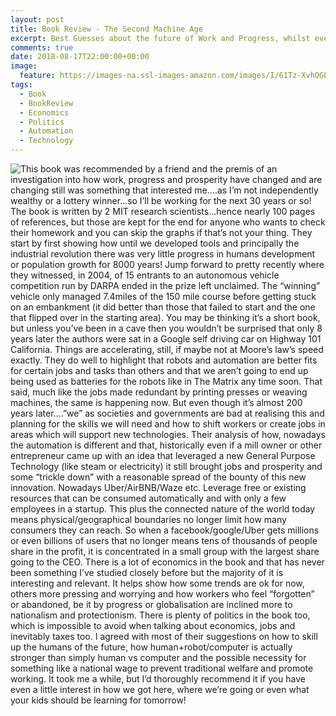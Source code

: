 ```yaml
---
layout: post
title: Book Review - The Second Machine Age
excerpt: Best Guesses about the future of Work and Progress, whilst everything accelerates around us
comments: true
date: 2018-08-17T22:00:00+00:00
image:
  feature: https://images-na.ssl-images-amazon.com/images/I/61Tz-XvhOGL._SX331_BO1,204,203,200_.jpg
tags: 
  - Book
  - BookReview
  - Economics
  - Politics
  - Automation
  - Technology
---
```

<img style="float: left;" src="https://images-na.ssl-images-amazon.com/images/I/61Tz-XvhOGL._SX331_BO1,204,203,200_.jpg">
This book was recommended by a friend and the premis of an investigation into how work, progress and prosperity have changed and are changing still was something that interested me....as I’m not independently wealthy or a lottery winner...so I’ll be working for the next 30 years or so!  
  The book is written by 2 MIT research scientists...hence nearly 100 pages of references, but those are kept for the end for anyone who wants to check their homework and you can skip the graphs if that’s not your thing.  
  They start by first showing how until we developed tools and principally the industrial revolution there was very little progress in humans development or population growth for 8000 years!  
  Jump forward to pretty recently where they witnessed, in 2004, of 15 entrants to an autonomous vehicle competition run by DARPA ended in the prize left unclaimed.  The “winning” vehicle only managed 7.4miles of the 150 mile course before getting stuck on an embankment (it did better than those that failed to start and the one that flipped over in the starting area).  
  You may be thinking it’s a short book, but unless you’ve been in a cave then you wouldn’t be surprised that only 8 years later the authors were sat in a Google self driving car on Highway 101 California.  Things are accelerating, still, if maybe not at Moore’s law’s speed exactly.  
  They do well to highlight that robots and automation are better fits for certain jobs and tasks than others and that we aren’t going to end up being used as batteries for the robots like in The Matrix any time soon.  
  That said, much like the jobs made redundant by printing presses or weaving machines, the same is happening now.  But even though it’s almost 200 years later....”we” as societies and governments are bad at realising this and planning for the skills we will need and how to shift workers or create jobs in areas which will support new technologies.  
  Their analysis of how, nowadays the automation is different and that, historically even if a mill owner or other entrepreneur came up with an idea that leveraged a new General Purpose Technology (like steam or electricity) it still brought jobs and prosperity and some “trickle down” with a reasonable spread of the bounty of this new innovation.  
  Nowadays Uber/AirBNB/Waze etc. Leverage free or existing resources that can be consumed automatically and with only a few employees in a startup.  This plus the connected nature of the world today means physical/geographical boundaries no longer limit how many consumers they can reach.  
  So when a facebook/google/Uber gets millions or even billions of users that no longer means tens of thousands of people share in the profit, it is concentrated in a small group with the largest share going to the CEO.  
  There is a lot of economics in the book and that has never been something I’ve studied closely before but the majority of it is interesting and relevant.  It helps show how some trends are ok for now, others more pressing and worrying and how workers who feel “forgotten” or abandoned, be it by progress or globalisation are inclined more to nationalism and protectionism.  
  There is plenty of politics in the book too, which is impossible to avoid when talking about economics, jobs and inevitably taxes too.  I agreed with most of their suggestions on how to skill up the humans of the future, how human+robot/computer is actually stronger than simply human vs computer and the possible necessity for something like a national wage to prevent traditional welfare and promote working.  
  It took me a while, but I’d thoroughly recommend it if you have even a little interest in how we got here, where we’re going or even what your kids should be learning for tomorrow!
